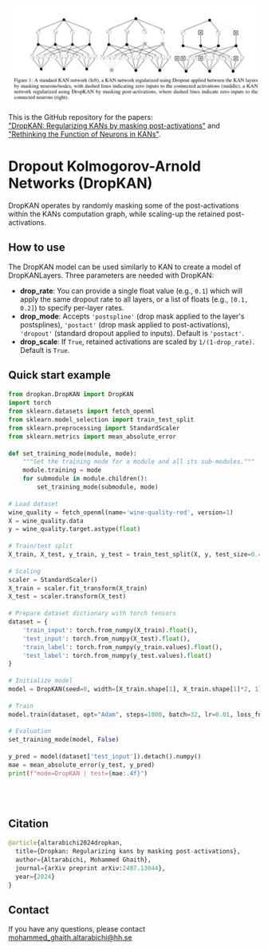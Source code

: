 <img width="1200" alt="dropkan_explained" src="./DropKAN_explained.JPG">

This is the GitHub repository for the papers:  
["DropKAN: Regularizing KANs by masking post-activations"](https://arxiv.org/abs/2407.13044) and  
["Rethinking the Function of Neurons in KANs"](https://arxiv.org/abs/2407.20667).

# Dropout Kolmogorov-Arnold Networks (DropKAN)

DropKAN operates by randomly masking some of the post-activations within the KANs computation graph, while scaling-up the retained post-activations.

## How to use

The DropKAN model can be used similarly to KAN to create a model of DropKANLayers. Three parameters are needed with DropKAN:

- **drop_rate**: You can provide a single float value (e.g., `0.1`) which will apply the same dropout rate to all layers, or a list of floats (e.g., `[0.1, 0.2]`) to specify per-layer rates.
- **drop_mode**: Accepts `'postspline'` (drop mask applied to the layer's postsplines), `'postact'` (drop mask applied to post-activations), `'dropout'` (standard dropout applied to inputs). Default is `'postact'`.
- **drop_scale**: If `True`, retained activations are scaled by `1/(1-drop_rate)`. Default is `True`.

## Quick start example

```python
from dropkan.DropKAN import DropKAN
import torch
from sklearn.datasets import fetch_openml
from sklearn.model_selection import train_test_split
from sklearn.preprocessing import StandardScaler
from sklearn.metrics import mean_absolute_error

def set_training_mode(module, mode):
    """Set the training mode for a module and all its sub-modules."""
    module.training = mode
    for submodule in module.children():
        set_training_mode(submodule, mode)

# Load dataset
wine_quality = fetch_openml(name='wine-quality-red', version=1)
X = wine_quality.data
y = wine_quality.target.astype(float)

# Train/test split
X_train, X_test, y_train, y_test = train_test_split(X, y, test_size=0.4, random_state=42)

# Scaling
scaler = StandardScaler()
X_train = scaler.fit_transform(X_train)
X_test = scaler.transform(X_test)

# Prepare dataset dictionary with torch tensors
dataset = {
    'train_input': torch.from_numpy(X_train).float(),
    'test_input': torch.from_numpy(X_test).float(),
    'train_label': torch.from_numpy(y_train.values).float(),
    'test_label': torch.from_numpy(y_test.values).float()
}

# Initialize model
model = DropKAN(seed=0, width=[X_train.shape[1], X_train.shape[1]*2, 1], drop_rate=0.1, drop_mode='postact')

# Train
model.train(dataset, opt="Adam", steps=1000, batch=32, lr=0.01, loss_fn=torch.nn.L1Loss())

# Evaluation
set_training_mode(model, False)

y_pred = model(dataset['test_input']).detach().numpy()
mae = mean_absolute_error(y_test, y_pred)
print(f"mode=DropKAN | test={mae:.4f}")





```
## Citation
```python
@article{altarabichi2024dropkan,
  title={Dropkan: Regularizing kans by masking post-activations},
  author={Altarabichi, Mohammed Ghaith},
  journal={arXiv preprint arXiv:2407.13044},
  year={2024}
}
```

## Contact
If you have any questions, please contact mohammed_ghaith.altarabichi@hh.se
